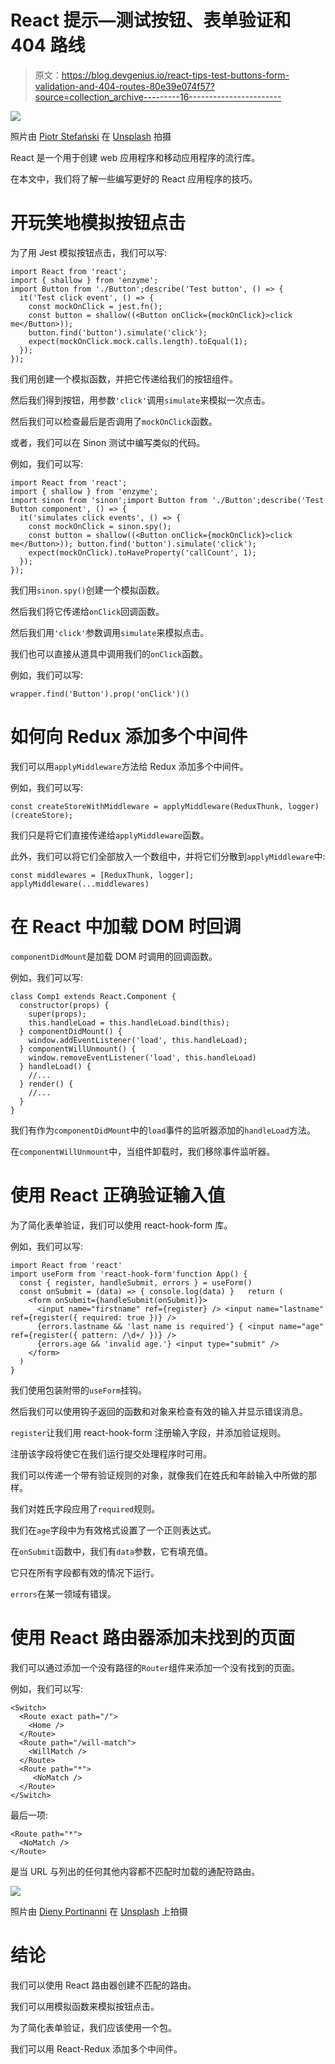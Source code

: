 # React 提示—测试按钮、表单验证和 404 路线

> 原文：<https://blog.devgenius.io/react-tips-test-buttons-form-validation-and-404-routes-80e39e074f57?source=collection_archive---------16----------------------->

![](img/570ce76c47b0c93723cd7354ec1ce1c3.png)

照片由 [Piotr Stefański](https://unsplash.com/@mnemotechnikon?utm_source=medium&utm_medium=referral) 在 [Unsplash](https://unsplash.com?utm_source=medium&utm_medium=referral) 拍摄

React 是一个用于创建 web 应用程序和移动应用程序的流行库。

在本文中，我们将了解一些编写更好的 React 应用程序的技巧。

# 开玩笑地模拟按钮点击

为了用 Jest 模拟按钮点击，我们可以写:

```
import React from 'react';
import { shallow } from 'enzyme';
import Button from './Button';describe('Test button', () => {
  it('Test click event', () => {
    const mockOnClick = jest.fn();
    const button = shallow((<Button onClick={mockOnClick}>click me</Button>));
    button.find('button').simulate('click');
    expect(mockOnClick.mock.calls.length).toEqual(1);
  });
});
```

我们用创建一个模拟函数，并把它传递给我们的按钮组件。

然后我们得到按钮，用参数`'click'`调用`simulate`来模拟一次点击。

然后我们可以检查最后是否调用了`mockOnClick`函数。

或者，我们可以在 Sinon 测试中编写类似的代码。

例如，我们可以写:

```
import React from 'react';
import { shallow } from 'enzyme';
import sinon from 'sinon';import Button from './Button';describe('Test Button component', () => {
  it('simulates click events', () => {
    const mockOnClick = sinon.spy();
    const button = shallow((<Button onClick={mockOnClick}>click me</Button>)); button.find('button').simulate('click');
    expect(mockOnClick).toHaveProperty('callCount', 1);
  });
});
```

我们用`sinon.spy()`创建一个模拟函数。

然后我们将它传递给`onClick`回调函数。

然后我们用`'click'`参数调用`simulate`来模拟点击。

我们也可以直接从道具中调用我们的`onClick`函数。

例如，我们可以写:

```
wrapper.find('Button').prop('onClick')()
```

# 如何向 Redux 添加多个中间件

我们可以用`applyMiddleware`方法给 Redux 添加多个中间件。

例如，我们可以写:

```
const createStoreWithMiddleware = applyMiddleware(ReduxThunk, logger)(createStore);
```

我们只是将它们直接传递给`applyMiddleware`函数。

此外，我们可以将它们全部放入一个数组中，并将它们分散到`applyMiddleware`中:

```
const middlewares = [ReduxThunk, logger];
applyMiddleware(...middlewares)
```

# 在 React 中加载 DOM 时回调

`componentDidMount`是加载 DOM 时调用的回调函数。

例如，我们可以写:

```
class Comp1 extends React.Component {
  constructor(props) {
    super(props);
    this.handleLoad = this.handleLoad.bind(this);
  } componentDidMount() {
    window.addEventListener('load', this.handleLoad);
  } componentWillUnmount() { 
    window.removeEventListener('load', this.handleLoad)  
  } handleLoad() {
    //...
  } render() {
    //...
  }
}
```

我们有作为`componentDidMount`中的`load`事件的监听器添加的`handleLoad`方法。

在`componentWillUnmount`中，当组件卸载时，我们移除事件监听器。

# 使用 React 正确验证输入值

为了简化表单验证，我们可以使用 react-hook-form 库。

例如，我们可以写:

```
import React from 'react'
import useForm from 'react-hook-form'function App() {
  const { register, handleSubmit, errors } = useForm() 
  const onSubmit = (data) => { console.log(data) }   return (
    <form onSubmit={handleSubmit(onSubmit)}>
      <input name="firstname" ref={register} /> <input name="lastname" ref={register({ required: true })} /> 
      {errors.lastname && 'last name is required'} { <input name="age" ref={register({ pattern: /\d+/ })} />
      {errors.age && 'invalid age.'} <input type="submit" />
    </form>
  )
}
```

我们使用包装附带的`useForm`挂钩。

然后我们可以使用钩子返回的函数和对象来检查有效的输入并显示错误消息。

`register`让我们用 react-hook-form 注册输入字段，并添加验证规则。

注册该字段将使它在我们运行提交处理程序时可用。

我们可以传递一个带有验证规则的对象，就像我们在姓氏和年龄输入中所做的那样。

我们对姓氏字段应用了`required`规则。

我们在`age`字段中为有效格式设置了一个正则表达式。

在`onSubmit`函数中，我们有`data`参数，它有填充值。

它只在所有字段都有效的情况下运行。

`errors`在某一领域有错误。

# 使用 React 路由器添加未找到的页面

我们可以通过添加一个没有路径的`Router`组件来添加一个没有找到的页面。

例如，我们可以写:

```
<Switch>
  <Route exact path="/">
    <Home />
  </Route>
  <Route path="/will-match">
    <WillMatch />
  </Route>
  <Route path="*">
     <NoMatch />
  </Route>
</Switch>
```

最后一项:

```
<Route path="*">
  <NoMatch />
</Route>
```

是当 URL 与列出的任何其他内容都不匹配时加载的通配符路由。

![](img/2b9f2ec79b5dcacd95a2d79c2c3e7285.png)

照片由 [Dieny Portinanni](https://unsplash.com/@dienyportinanni?utm_source=medium&utm_medium=referral) 在 [Unsplash](https://unsplash.com?utm_source=medium&utm_medium=referral) 上拍摄

# 结论

我们可以使用 React 路由器创建不匹配的路由。

我们可以用模拟函数来模拟按钮点击。

为了简化表单验证，我们应该使用一个包。

我们可以用 React-Redux 添加多个中间件。